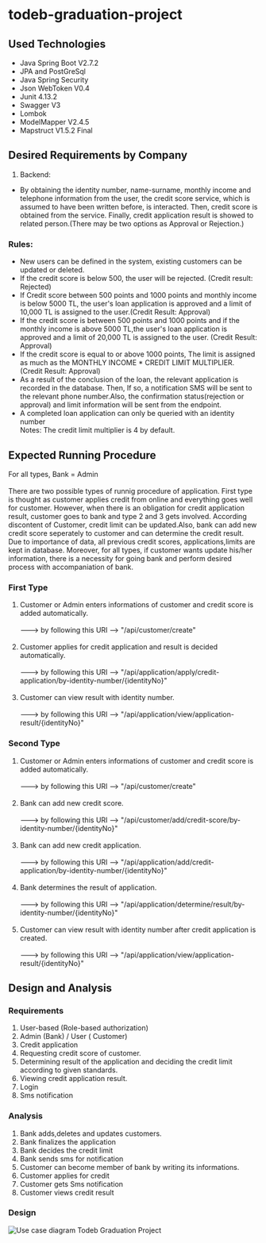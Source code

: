 # todeb-graduation-project

## Used Technologies

- Java Spring Boot V2.7.2
- JPA and PostGreSql
- Java Spring Security
- Json WebToken V0.4
- Junit 4.13.2
- Swagger V3
- Lombok
- ModelMapper V2.4.5
- Mapstruct V1.5.2 Final
## Desired Requirements by Company
1. Backend:
- By obtaining the identity number, name-surname, monthly income and telephone information from the user, the credit score service, which is assumed to have been written before, is interacted. Then, credit score is obtained from the service. Finally, credit application result is showed to related person.(There may be two options as Approval or Rejection.)
### Rules:
- New users can be defined in the system, existing customers can be updated or deleted.
- If the credit score is below 500, the user will be rejected. (Credit result: Rejected)
- If Credit score between 500 points and 1000 points and monthly income is below 5000 TL, the user's loan application is approved and a limit of 10,000 TL is assigned to the user.(Credit Result: Approval)
- If the credit score is between 500 points and 1000 points and if the monthly income is above 5000 TL,the user's loan application is approved and a limit of 20,000 TL is assigned to the user. (Credit Result: Approval)
- If the credit score is equal to or above 1000 points, The limit is assigned as much as the MONTHLY INCOME * CREDIT LIMIT MULTIPLIER. (Credit Result: Approval)
- As a result of the conclusion of the loan, the relevant application is recorded in the database. Then, If so, a notification SMS will be sent to the relevant phone number.Also, the confirmation status(rejection or approval) and limit information will be sent from the endpoint.  
- A completed loan application can only be queried with an identity number  
Notes: The credit limit multiplier is 4 by default.

## Expected Running Procedure
For all types, Bank = Admin<br /><br />
  There are two possible types of runnig procedure of application. First type is thought as customer applies credit from online and everything goes well for customer. However, when there is an obligation for credit application result, customer goes to bank and type 2 and 3 gets involved. According discontent of Customer, credit limit can be updated.Also, bank can add new credit score seperately to customer and can determine the credit result. Due to importance of data, all previous credit scores, applications,limits are kept in database. Moreover, for all types, if customer wants update his/her information, there is a necessity for going bank and perform desired process with accompaniation of bank.
### First Type
1. Customer or Admin enters informations of customer and credit score is added automatically.<br /><br />
 ---> by following this URI --> "/api/customer/create"<br /><br />
2. Customer applies for credit application and result is decided automatically.<br /><br />
---> by following this URI --> "/api/application/apply/credit-application/by-identity-number/{identityNo}"<br /><br />
3. Customer can view result with identity number.<br /><br />
---> by following this URI --> "/api/application/view/application-result/{identityNo}"

### Second Type
1. Customer or Admin enters informations of customer and credit score is added automatically.<br /><br />
---> by following this URI --> "/api/customer/create"<br /><br />
2. Bank can add new credit score.<br /><br />
---> by following this URI --> "/api/customer/add/credit-score/by-identity-number/{identityNo}"<br /><br />
3. Bank can add new credit application.<br /><br />
---> by following this URI --> "/api/application/add/credit-application/by-identity-number/{identityNo}"<br /><br />
4. Bank determines the result of application.<br /><br />
---> by following this URI --> "/api/application/determine/result/by-identity-number/{identityNo}"<br /><br />
5. Customer can view result with identity number after credit application is created.<br /><br />
---> by following this URI --> "/api/application/view/application-result/{identityNo}"

## Design and Analysis
### Requirements

1.	User-based (Role-based authorization)
2.	Admin (Bank) / User ( Customer)
3.	Credit application
4.  Requesting credit score of customer.
5.	Determining result of the application and deciding the credit limit according to given standards.
6.	Viewing credit application result.
7.	Login
8.	Sms notification

### Analysis

1.	Bank adds,deletes and updates customers.
2.	Bank finalizes the application
3.	Bank decides the credit limit
4.	Bank sends sms for notification
5.  Customer can become member of bank by writing its informations.
6.	Customer applies for credit
7.	Customer gets Sms notification
8.	Customer views credit result 

### Design

![Use case diagram Todeb Graduation Project](https://user-images.githubusercontent.com/84630121/184538333-c41ceb99-50a5-4c7b-9539-02a84548ebe8.png)










